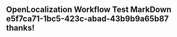 <properties
ms.topic="hero-topic"
ms.test1="hero-topic"
ms.test2="test"/>

## OpenLocalization Workflow Test MarkDown e5f7ca71-1bc5-423c-abad-43b9b9a65b87 thanks!
